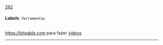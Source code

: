 [262](https://github.com/guilhermeprokisch/ideias/issues/262) 
###### **Labels**: `ferramentas`



https://biteable.com para fazer [videos](videos)



-------------------------------------------------------------------------------


